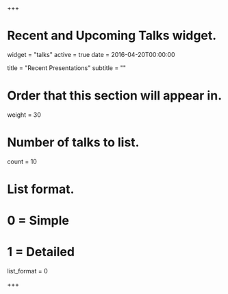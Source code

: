 +++
# Recent and Upcoming Talks widget.
widget = "talks"
active = true
date = 2016-04-20T00:00:00

title = "Recent Presentations"
subtitle = ""

# Order that this section will appear in.
weight = 30

# Number of talks to list.
count = 10

# List format.
#   0 = Simple
#   1 = Detailed
list_format = 0

+++

